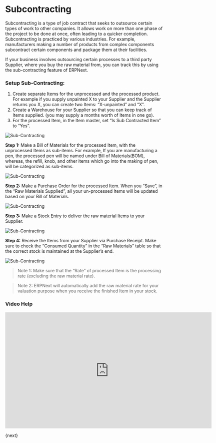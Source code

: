 # Subcontracting

Subcontracting is a type of job contract that seeks to outsource certain types
of work to other companies. It allows work on more than one phase of the
project to be done at once, often leading to a quicker completion.
Subcontracting is practiced by various industries. For example, manufacturers
making a number of products from complex components subcontract certain
components and package them at their facilities.  

If your business involves outsourcing certain processes to a third party
Supplier, where you buy the raw material from, you can track this by using the
sub-contracting feature of ERPNext.  

### Setup Sub-Contracting:

  1. Create separate Items for the unprocessed and the processed product. For example if you supply unpainted X to your Supplier and the Supplier returns you X, you can create two Items: “X-unpainted” and “X”.
  2. Create a Warehouse for your Supplier so that you can keep track of Items supplied. (you may supply a months worth of Items in one go).
  3. For the processed Item, in the Item master, set “Is Sub Contracted Item” to “Yes”.

<img class="screenshot" alt="Sub-Contracting" src="/docs/assets/img/manufacturing/subcontract.png">


__Step 1:__ Make a Bill of Materials for the processed Item, with the unprocessed
Items as sub-items. For example, If you are manufacturing a pen, the processed
pen will be named under Bill of Materials(BOM), whereas, the refill, knob, and
other items which go into the making of pen, will be categorized as sub-items.

<img class="screenshot" alt="Sub-Contracting" src="/docs/assets/img/manufacturing/subcontract2.png">

__Step 2:__ Make a Purchase Order for the processed Item. When you “Save”, in the “Raw Materials Supplied”, all your un-processed Items will be updated based on your Bill of Materials.

<img class="screenshot" alt="Sub-Contracting" src="/docs/assets/img/manufacturing/subcontract3.png">

__Step 3:__ Make a Stock Entry to deliver the raw material Items to your Supplier.

<img class="screenshot" alt="Sub-Contracting" src="/docs/assets/img/manufacturing/subcontract4.png">

__Step 4:__ Receive the Items from your Supplier via Purchase Receipt. Make sure to check the “Consumed Quantity” in the “Raw Materials” table so that the
correct stock is maintained at the Supplier’s end.

<img class="screenshot" alt="Sub-Contracting" src="/docs/assets/img/manufacturing/subcontract5.png">

> Note 1: Make sure that the “Rate” of processed Item is the processing rate
(excluding the raw material rate).

> Note 2: ERPNext will automatically add the raw material rate for your
valuation purpose when you receive the finished Item in your stock.

### Video Help

<iframe width="660" height="371" src="https://www.youtube.com/embed/_fjFnEjvGt8" frameborder="0" allowfullscreen></iframe>

{next}
